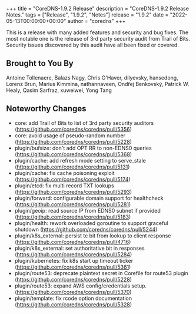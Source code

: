 +++
title = "CoreDNS-1.9.2 Release"
description = "CoreDNS-1.9.2 Release Notes."
tags = ["Release", "1.9.2", "Notes"]
release = "1.9.2"
date = "2022-05-13T00:00:00+00:00"
author = "coredns"
+++

This is a release with many added features and security and bug fixes. The most notable one is the
release of 3rd party security audit from Trail of Bits. Security issues discovered by this audit
have all been fixed or covered.

## Brought to You By

Antoine Tollenaere,
Balazs Nagy,
Chris O'Haver,
dilyevsky,
hansedong,
Lorenz Brun,
Marius Kimmina,
nathannaveen,
Ondřej Benkovský,
Patrick W. Healy,
Qasim Sarfraz,
xuweiwei,
Yong Tang

## Noteworthy Changes

* core: add Trail of Bits to list of 3rd party security auditors (https://github.com/coredns/coredns/pull/5356)
* core: avoid usage of pseudo-random number (https://github.com/coredns/coredns/pull/5228)
* plugin/bufsize: don't add OPT RR to non-EDNS0 queries (https://github.com/coredns/coredns/pull/5368)
* plugin/cache: add refresh mode setting to serve_stale (https://github.com/coredns/coredns/pull/5131)
* plugin/cache: fix cache poisoning exploit (https://github.com/coredns/coredns/pull/5174)
* plugin/etcd: fix multi record TXT lookups (https://github.com/coredns/coredns/pull/5293)
* plugin/forward: configurable domain support for healthcheck (https://github.com/coredns/coredns/pull/5281)
* plugin/geoip: read source IP from EDNS0 subnet if provided (https://github.com/coredns/coredns/pull/5183)
* plugin/health: rework overloaded goroutine to support graceful shutdown (https://github.com/coredns/coredns/pull/5244)
* plugin/k8s_external: persist tc bit from lookup to client response (https://github.com/coredns/coredns/pull/4716)
* plugin/k8s_external: set authoritative bit in responses (https://github.com/coredns/coredns/pull/5284)
* plugin/kubernetes: fix k8s start up timeout ticker (https://github.com/coredns/coredns/pull/5361)
* plugin/route53: deprecate plaintext secret in Corefile for route53 plugin (https://github.com/coredns/coredns/pull/5228)
* plugin/route53: expand AWS config/credentials setup. (https://github.com/coredns/coredns/pull/5370)
* plugin/template: fix rcode option documentation (https://github.com/coredns/coredns/pull/5328)

